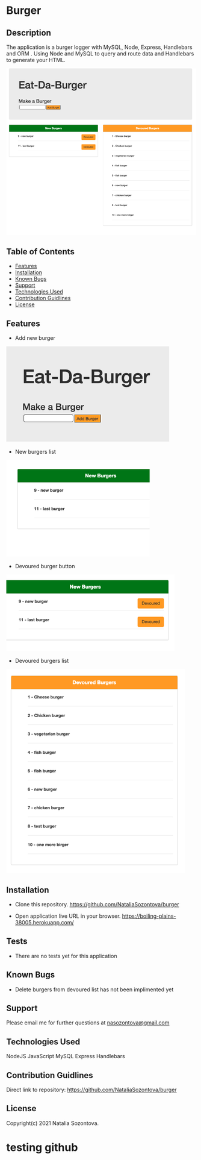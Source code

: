 # Burger

## Description
The application is a burger logger with MySQL, Node, Express, Handlebars and ORM . Using Node and MySQL to query and route data and Handlebars to generate your HTML.

![Screenshot](/public/assets/images/app.png)

## Table of Contents
* [Features](#features)
* [Installation](#installation)
* [Known Bugs](#known-bugs)
* [Support](#support)
* [Technologies Used](#technologies-used)
* [Contribution Guidlines](#contribution-guidlines)
* [License](#license)

## Features
* Add new burger

![Screenshot](/public/assets/images/addBurger.png)

* New burgers list

![Screenshot](/public/assets/images/newList.png)

* Devoured burger button

![Screenshot](/public/assets/images/devBtn.png)

* Devoured burgers list

![Screenshot](/public/assets/images/devList.png)


## Installation 
* Clone this repository.
https://github.com/NataliaSozontova/burger

* Open application live URL in your browser.
https://boiling-plains-38005.herokuapp.com/

## Tests

* There are no tests yet for this application

## Known Bugs
* Delete burgers from devoured list
 has not been implimented yet

## Support
Please email me for further questions at nasozontova@gmail.com

## Technologies Used
NodeJS
JavaScript
MySQL
Express
Handlebars

## Contribution Guidlines
Direct link to repository: 
https://github.com/NataliaSozontova/burger

## License
Copyright(c) 2021 Natalia Sozontova.

# testing github